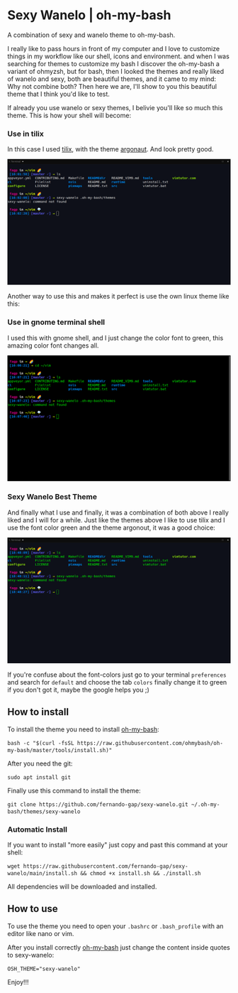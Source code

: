 # Sexy Wanelo | oh-my-bash
A combination of sexy and wanelo theme to oh-my-bash.

I really like to pass hours in front of my computer and I love to customize things in my workflow like our shell, icons and environment. 
and when I was searching for themes to customize my bash I discover the oh-my-bash a variant of ohmyzsh, but for bash, then I looked the themes and really liked of wanelo and sexy, both are beautiful themes, and it came to my mind: Why not combine both? Then here we are, I'll show to you this beautiful theme that I think you'd like to test. 

If already you use wanelo or sexy themes, I belivie you'll like so much this theme.
This is how your shell will become:

### Use in tilix
In this case I used [tilix](https://github.com/gnunn1/tilix), with the theme [argonaut](https://github.com/storm119/Tilix-Themes/blob/master/Themes.md). And look pretty good.

![sexy-wanelo-0](img/sexy-wanelo-dark.png)

Another way to use this and makes it perfect is use the own linux theme like this:

### Use in gnome terminal shell
I used this with gnome shell, and I just change the color font to green, this amazing color font changes all.

![sexy-wanelo-1](img/sexy-wanelo-default-terminal.png)

### Sexy Wanelo Best Theme
And finally what I use and finally, it was a combination of both above I really liked and I will for a while.
Just like the themes above I like to use tilix and I use the font color green and the theme argonout, it was a good choice:

![sexy-wanelo-2](img/powerfull-sexy-with-wanelo.png)

If you're confuse about the font-colors just go to your terminal `preferences` and search for `default` and choose the tab `colors` finally change it to green
if you don't got it, maybe the google helps you ;)

## How to install

To install the theme you need to install [oh-my-bash](https://github.com/ohmybash/oh-my-bash):

```shell
bash -c "$(curl -fsSL https://raw.githubusercontent.com/ohmybash/oh-my-bash/master/tools/install.sh)"
```
After you need the git:

```shell
sudo apt install git
```
Finally use this command to install the theme:

```shell
git clone https://github.com/fernando-gap/sexy-wanelo.git ~/.oh-my-bash/themes/sexy-wanelo
```
### Automatic Install 
If you want to install "more easily" just copy and past this command at your shell:

```shell
wget https://raw.githubusercontent.com/fernando-gap/sexy-wanelo/main/install.sh && chmod +x install.sh && ./install.sh 
```
All dependencies will be downloaded and installed.

## How to use

To use the theme you need to open your `.bashrc` or `.bash_profile` with an editor 
like nano or vim.

After you install correctly [oh-my-bash](sexy-wanelo/install.sh) just change the content inside quotes to 
sexy-wanelo:

```shell
OSH_THEME="sexy-wanelo"
```

Enjoy!!!
